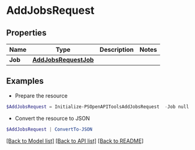 # AddJobsRequest
## Properties

Name | Type | Description | Notes
------------ | ------------- | ------------- | -------------
**Job** | [**AddJobsRequestJob**](AddJobsRequestJob.md) |  | 

## Examples

- Prepare the resource
```powershell
$AddJobsRequest = Initialize-PSOpenAPIToolsAddJobsRequest  -Job null
```

- Convert the resource to JSON
```powershell
$AddJobsRequest | ConvertTo-JSON
```

[[Back to Model list]](../README.md#documentation-for-models) [[Back to API list]](../README.md#documentation-for-api-endpoints) [[Back to README]](../README.md)

